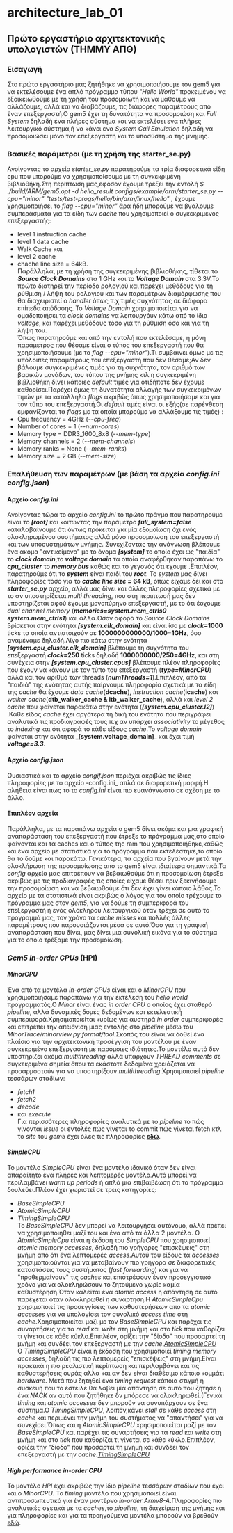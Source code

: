# architecture_lab_01
## **Πρώτο εργαστήριο αρχιτεκτονικής υπολογιστών (ΤΗΜΜΥ ΑΠΘ)** 

### Εισαγωγή

Στο πρώτο εργαστήριο μας ζητήθηκε να χρησιμοποιήσουμε τον gem5 για να εκτελέσουμε ένα απλό πρόγραμμα τύπου _"Hello World"_ προκειμένου να εξοικειωθούμε με τη χρήση του προσομοιωτή και να μάθουμε να αλλάζουμε, αλλά και να διαβάζουμε, τις διάφορες παραμέτρους από έναν επεξεργαστή.Ο gem5 έχει τη δυνατότητα να προσομοιώση και _Full System_ δηλαδή ένα πλήρες σύστημα και να εκτελέσει ενα πλήρες λειτουργικό σύστημα,ή να κάνει ενα _System Call Emulation_ δηλαδή να προσομοιώσει μόνο τον επεξεργαστή και το υποσύστημα της μνήμης.    

### Βασικές παράμετροι (με τη χρήση της starter_se.py)

  Ανοίγοντας το αρχείο _starter_se.py_ παρατηρούμε τα τρία διαφορετικά είδη cpu που μπορούμε να χρησιμοποίσουμε με τη συγκεκριμένη βιβλιοθήκη.Στη περίπτωση μας,εφόσον έχουμε τρέξει την εντολή _$ ./build/ARM/gem5.opt -d hello_result configs/example/arm/starter_se.py --cpu="minor" "tests/test-progs/hello/bin/arm/linux/hello"_ , έχουμε χρησιμοποιήσει το _flag --cpu="minor"_ άρα ήδη μπορούμε να βγαλουμε συμπεράσματα για τα είδη των _cache_ που χρησιμοποιεί ο συγκεκριμένος επεξεργαστής: 
* level 1 instruction cache 
* level 1 data cache 
* Walk Cache και 
* level 2 cache
* chache line size = 64kB.  
  Παράλληλα, με τη χρήση της συγκεκριμένης βιβλιοθήκης, τίθεται το **_Source Clock Domains_** στα 1 GHz και το **_Voltage Domain_** στα 3.3V.Το πρώτο διατηρεί την περίοδο ρολογιού και παρέχει μεθόδους για τη ρύθμιση / λήψη του ρολογιού και των παραμέτρων διαμόρφωσης που θα διαχειριστεί ο _handler_ όπως π.χ τιμές συχνότητας σε διάφορα επίπεδα απόδοσης. To _Voltage Domain_ χρησιμοποιείται για να ομαδοποιήσει τα _clock domains_ να λειτουργόυν κάτω από το ίδιο _voltage_, και παρέχει μεθόδους τόσο για τη ρύθμιση όσο και για τη λήψη του.  
Όπως παρατηρούμε και από την εντολή που εκτελέσαμε, η μόνη παράμετρος που θέσαμε είναι ο τύπος του επεξεργαστή που θα χρησιμοποιήσουμε (με το _flag --cpu="minor"_).Τι συμβαινει όμως με τις υπόλοιπες παραμέτρους του επεξεργαστή που δεν θέσαμε;Αν δεν βάλουμε συγκεκριμένες τιμές για τη συχνότητα, τον αριθμό των βασικών μονάδων, του τύπου της μνήμης κτλ η συγκεκριμένη βιβλιοθήκη δίνει κάποιες _default_ τιμές για οτιδήποτε δεν έχουμε καθορίσει.Παρέχει όμως τη δυνατότητα αλλαγής των συγκεκριμένων τιμών με τα κατάλληλα _flags_ ακριβώς όπως χρησιμοποιήσαμε και για τον τύπο του επεξεργαστή.Οι _default_ τιμές είναι οι εξής(σε παρένθεση εμφανίζονται τα _flags_ με τα οποία μπορούμε να αλλάξουμε τις τιμές) :
* Cpu frequency = 4GHz (_--cpu-freq_)
* Number of cores = 1 (_--num-cores_)
* Memory type = DDR3_1600_8x8 (_--mem-type_)
* Memory channels = 2 (_--mem-channels_)
* Memory ranks = None (_--mem-ranks_)
* Memory size = 2 GB (_--mem-size_)

### Επαλήθευση των παραμέτρων (με βάση τα αρχεία _config.ini config.json_)

#### Αρχείο _config.ini_
  Ανοίγοντας τώρα το αρχείο _config.ini_ το πρώτο πράγμα που παρατηρούμε είναι το **_[root]_** και κοιτώντας την παράμετρο **_full_system=false_** καταλαβαίνουμε ότι όντως πρόκειται για μία εξομοίωση όχι ενός ολοκληρωμένου συστήματος αλλά μόνο προσομοίωση του επεξεργαστή και των υποσυστημάτων μνήμης. Συνεχίζοντας την ανάγνωση βλέπουμε ένα ακόμα "αντικείμενο" με το όνομα **_[system]_** το οποίο έχει ως "παιδία" το **_clock domain_**,το **_voltage domain_** τα οποία αναφέρθηκαν παραπάνω το **_cpu_cluster_** το **_memory bus_** καθώς και το γεγονός ότι έχουμε .Επιπλέον, παρατηρούμε ότι το **_system_** είναι παιδί του **_root_**. Το _system_ μας δίνει πληροφορίες τόσο για το **_cache line size_ = 64 kB**, όπως είχαμε δει και στο **_starter_se.py_** αρχείο, αλλά μας δίνει και άλλες πληροφορίες σχετικά με το αν υποστηρίζεται _multi threading_, που στη περιπτωσή μας δεν υποστηρίζεται αφού έχουμε μονοπύρηνο επεξεργαστή, με τo ότι έοχουμε _dual channel memory_ (**_memories=system.mem_ctrls0 system.mem_ctrls1_**) και άλλα.Όσον αφορά το _Source Clock Domains_ βρίσκεται στην ενότητα **_[system.clk_domain]_** και είναι ίσο με **_clock_=1000** ticks τα οποία αντιστοιχούν σε **1000000000000/1000=1GHz**, όσο αναμέναμε δηλαδή.Λίγο πιο κάτω στην ενότητα **_[system.cpu_cluster.clk_domain]_** βλέπουμε τη συχνότητα του επεξεργαστή **_clock_=250** ticks δηλαδή **1000000000/250=4GHz**, και στη συνέχεια στην **_[system.cpu_cluster.cpus]_** βλέπουμε πλέον πληροφορίες που έχουν να κάνουν με τον τύπο του επεξεργαστή (**_type=MinorCPU_**) αλλά και τον αριθμό των threads (**_numThreads=1_**).Επιπλέον, από τα "παιδιά" της ενότητας αυτής παίρνουμε πληροφορία σχετικά με τα είδη της _cache_ θα έχουμε _data cache_(**dcache**), _instruction cache_(**icache**) και _walker cache_(**dtb_walker_cache & itb_walker_cache**), αλλά και _level 2 cache_ που φαίνεται παρακάτω στην ενότητα (**_[system.cpu_cluster.l2]_**) .Κάθε είδος _cache_ έχει αργότερα τη δική του ενότητα που περιγράφει αναλυτικά τις προδιαγραφές τους π.χ αν υπάρχει _associativity_ το μέγεθος το _indexing_ και ότι αφορά το κάθε είδους _cache_.Το _voltage domain_ φαίνεται στην ενότητα **_[system.voltage_domain]**_ και έχει τιμή **_voltage=3.3_**.
  
  #### Αρχείο _config.json_
  Ουσιαστικά και το αρχείο _congif.json_ περιέχει ακριβώς τις ίδιες πληροφορίες με το αρχείο -config.ini_ απλά σε διαφορετική μορφή.Η αλήθεια είναι πως το το _config.ini_ είναι πιο ευανάγνωστο σε σχέση με το άλλο. 
  #### Επιπλέον αρχεία 
  Παράλληλα, με τα παραπάνω αρχεία ο gem5 δίνει ακόμα και μια γραφική αναπαράσταση του επεξεργαστή που έτρεξε το πρόγραμμα μας,στο οποίο φαίνονται και τα caches και ο τύπος της ram που χρησιμοποιήθηκε,καθώς και ένα αρχείο με στατιστικά για το πρόγραμμα που εκτελέστηκε,το οποίο θα το δούμε και παρακάτω.
  Γενικότερα, τα αρχεία που βγαίνουν μετά την ολοκλήρωση της προσομοίωσης απο το gem5 είναι ιδιαίτερα σημαντικά.Τα _config_ αρχεία μας επιτρέπουν να βεβαιωθούμε ότι η προσομοίωση έτρεξε ακριβώς με τις προδιαγραφές τις οποίες είχαμε θέσει πριν ξεκινήσουμε την προσομοίωση και να βεβαιωθούμε ότι δεν έχει γίνει κάποιο λάθος.Το αρχείο με τα στατιστικά είναι ακριβώς ο λόγος για τον οποίο τρέχουμε το πρόγραμμα μας στον _gem5_, για να δούμε τη συμπεριφορά του επεξεργαστή ή ενός ολόκληρου λειτουργικού όταν τρέχει σε αυτό το προγραμμά μας, τον χρόνο τα _cache misses_ και πολλές άλλες παραμέτρους που παρουσιάζονται μέσα σε αυτό.Όσο για τη γραφική αναπαράσταση που δίνει, μας δίνει μια συνολική εικόνα για το σύστημα για το οποίο τρέξαμε την προσομοίωση.
  
  ### _Gem5 in-order CPUs_ (HPI)
  #### _MinorCPU_
  Ένα από τα μοντέλα _in-order CPUs_ είναι και ο _MinorCPU_ που χρησιμοποιήσαμε παραπάνω για την εκτέλεση του _hello world_ προγραμματός.Ο _Minor_ είναι ένας _in order CPU_ ο οποίος έχει σταθερό _pipeline_, αλλά δυναμικές δομές δεδομένων και εκτελεστική συμπεριφορά.Χρησιμοποιείται κυρίως για αυστηρά _in order_ συμπεριφορές και επιτρέπει την απειόνιση μιας εντολής στο _pipeline_ μέσω του _MinorTrace/minorview.py format/tool_.Σκοπός του είναι να δοθεί ένα πλαίσιο για την αρχιτεκτονική προσέγγιση του μοντέλου με έναν συγκεκριμένο επεξεργαστή με παρόμοιες ιδιότητες.Το μοντέλο αυτό δεν υποστηρίζει ακόμα _multithreading_ αλλά υπάρχουν _THREAD comments_ σε συγκεκριμένα σημεία όπου τα εκάστοτε δεδομένα χρειάζεται να προσαρμοστούν για να υποστηρίξουν _multithreading_.Χρησιμοποιεί _pipeline_ τεσσάρων σταδίων:
  * _fetch1_
  * _fetch2_
  * _decode_
  * και _execute_  
Για περισσότερες πληροφορίες αναλυτικά με το _pipeline_ το πώς γίνονται _issue_ οι εντολές πώς γίνεται το commit πώς γίνεται fetch κτλ το _site_ του _gem5_ έχει όλες τις πληροφορίες [**εδώ**](http://pages.cs.wisc.edu/~swilson/gem5-docs/minor.html).

 #### _SimpleCPU_
 Το μοντέλο _SimpleCPU_ είναι ένα μοντέλο ιδανικό όταν δεν είναι απαραίτητο ένα πλήρες και λεπτομερές μοντέλο.Αυτό μπορεί να περιλαμβάνει _warm up periods_ ή απλά μια επιβαιβέωση ότι το πρόγραμμα δουλεύει.Πλέον έχει χωριστεί σε τρεις κατηγορίες:
 * _BaseSimpleCPU_
 * _AtomicSimpleCPU_
 * _TimingSimpleCPU_  
 To _BaseSimpleCPU_ δεν μπορεί να λειτουργήσει αυτόνομο, αλλά πρέπει να χρησιμοποιηθει μαζί του και ένα από τα άλλα 2 μοντέλα. 
 Ο _AtomicSimpleCpu_ είναι η έκδοση του _SimpleCPU_ που χρησιμοποιεί _atomic memory accesses_, δηλαδή πιο γρήγορες "επισκέψεις"  στη μνήμη από ότι ένα λεπτομερές _access_.Αυτού του είδους τα _accesses_ χρησιμοποιούνται για να μεταβαίνουν πιο γρήγορα σε διαφορετικές καταστάσεις τους συστήματος (_fast forwarding_) και για να "προθερμαίνουν" τις _caches_ και επιστρέφουν έναν προσεγγιστικό χρόνο για να ολοκληρώσουν το ζητούμενο χωρίς καμία καθυστέρηση.Όταν καλείται ένα _atomic access_ η απάντηση σε αυτό παρέχεται όταν ολοκληρωθεί η συνάρτηση.Η _AtomicSimpleCpu_ χρησιμοποιεί τις προσεγγίσεις των καθυστερήσεων απο τα _atomic accesses_ για να υπολογίσει τον συνολικό _access time_ στη _cache_.Χρησιμοποιείται μαζί με τον _BaseSimpleCPU_ και παρέχει τις συναρτήσεις για τα _read_ και _write_ στη μνήμη και στο _tick_ που καθορίζει τι γίνεται σε κάθε κύκλο.Επιπλέον, ορίζει την "δίοδο" που προσαρτεί τη μνήμη και συνδέει τον επεξεργαστή με την _cache_.[_AtomicSimpleCPU_](http://www.m5sim.org/wiki/images/e/e5/AtomicSimpleCPU.jpg)  
 Ο _TimingSimpleCPU_ είναι η έκδοση που χρησιμοποιεί _timing memory accesses_, δηλαδή τις πιο λεπτομερείς "επισκέψεις" στη μνήμη.Είναι πρακτικά η πιο ρεαλιστική περίπτωση και περιλαμβάνει και τις καθυστερήσεις ουράς αλλα και αν δεν είναι διαθέσιμο κάποιο κομμάτι _hardware_. Μετά που ζητηθεί ένα _timing request_ κάποια στιγμή η συσκευή που το έστειλε θα λάβει μία απάντηση σε αυτό που ζήτησε ή ένα _NACK_  αν αυτό που ζητήθηκε δν μπόρεσε να ολοκληρωθεί.(Γενικά _timing_ και _atomic accesses_  δεν μπορούν να συνυπάρχουν σε ένα σύστημα.Ο _TimingSimpleCPU_, λοιπόν,κάνει _stall_ σε κάθε _access_ στη _cache_ και περιμένει την μνήμη του συστήματος να "απαντήσει" για να συνεχίσει.Ὀπως και η _AtomicSimpleCPU_ xρησιμοποιείται μαζί με τον _BaseSimpleCPU_ και παρέχει τις συναρτήσεις για τα _read_ και _write_ στη μνήμη και στο _tick_ που καθορίζει τι γίνεται σε κάθε κύκλο.Επιπλέον, ορίζει την "δίοδο" που προσαρτεί τη μνήμη και συνδέει τον επεξεργαστή με την _cache_.[_TimingSimpleCPU_](http://www.m5sim.org/wiki/images/f/f8/TimingSimpleCPU.jpg)  
 #### _High performance in-order CPU_
 Το μοντέλο _HPI_ έχει ακριβώς την ίδιο _pipeline_ τεσσάρων σταδίων που έχει και ο _MinorCPU_. Το _timing_ μοντέλο που χρησιμοποιεί είναι αντιπροσωπευτικό για έναν μοντέρνο _in-order Armv8-A_.Πληροφορίες πιο αναλυτικές σχετικά με τα _caches_,το _pipeline_, τη διαχείριση της μνήμης και για πληροφορίες και για τα προηγούμενα μοντέλα μπορούν να βρεθούν [εδώ](https://www.google.com/url?sa=t&rct=j&q=&esrc=s&source=web&cd=3&ved=2ahUKEwjA0oi7kvblAhVFI1AKHTz-AC4QFjACegQIBBAC&url=https%3A%2F%2Fraw.githubusercontent.com%2Farm-university%2Farm-gem5-rsk%2Fmaster%2Fgem5_rsk.pdf&usg=AOvVaw1pjkMJ--WpHuBWZmcFiV3q).
